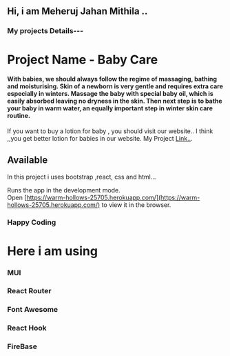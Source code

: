 
## Hi, i am Meheruj Jahan Mithila ..

### My projects Details---

 # Project Name -  Baby Care

#### With babies, we should always follow the regime of massaging, bathing and moisturising. Skin of a newborn is very gentle and requires extra care especially in winters. Massage the baby with special baby oil, which is easily absorbed leaving no dryness in the skin. Then next step is to bathe your baby in warm water, an equally important step in winter skin care routine.
If you want to buy a lotion for baby , you should visit our website..
I think ,,you get better lotion for babies in our website.
My Project [Link..](https://assignment-12-client.web.app).

## Available 

In this project i uses bootstrap ,react, css and html...



Runs the app in the development mode.\
Open [https://warm-hollows-25705.herokuapp.com/](https://warm-hollows-25705.herokuapp.com/) to view it in the browser.





### Happy Coding

# Here i am using 

### MUI
### React Router
### Font Awesome
### React Hook
### FireBase